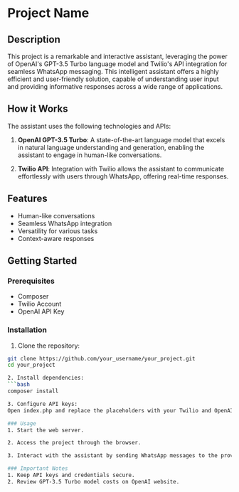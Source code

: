 # Project Name

## Description

This project is a remarkable and interactive assistant, leveraging the power of OpenAI's GPT-3.5 Turbo language model and Twilio's API integration for seamless WhatsApp messaging. This intelligent assistant offers a highly efficient and user-friendly solution, capable of understanding user input and providing informative responses across a wide range of applications.

## How it Works

The assistant uses the following technologies and APIs:

1. **OpenAI GPT-3.5 Turbo**: A state-of-the-art language model that excels in natural language understanding and generation, enabling the assistant to engage in human-like conversations.

2. **Twilio API**: Integration with Twilio allows the assistant to communicate effortlessly with users through WhatsApp, offering real-time responses.

## Features

- Human-like conversations
- Seamless WhatsApp integration
- Versatility for various tasks
- Context-aware responses

## Getting Started

### Prerequisites

- Composer
- Twilio Account
- OpenAI API Key

### Installation

1. Clone the repository:

```bash
git clone https://github.com/your_username/your_project.git
cd your_project

2. Install dependencies:
```bash
composer install

3. Configure API keys:
Open index.php and replace the placeholders with your Twilio and OpenAI API credentials.

### Usage
1. Start the web server.

2. Access the project through the browser.

3. Interact with the assistant by sending WhatsApp messages to the provided Twilio number.

### Important Notes
1. Keep API keys and credentials secure.
2. Review GPT-3.5 Turbo model costs on OpenAI website.

